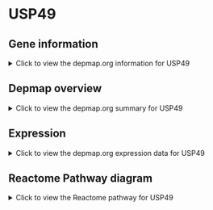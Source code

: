 <h1>USP49</h1>

<h2>Gene information</h2>
<details>
  <summary>Click to view the depmap.org information for USP49</summary>
  <p><a href="https://depmap.org/portal/gene/USP49?tab=about" target="_BLANK">Open page in a new tab...</a></p>
  <iframe src="https://depmap.org/portal/gene/USP49?tab=about" style="border:none;width:100%;height:800px"></iframe>
</details>

<h2>Depmap overview</h2>
<details>
  <summary>Click to view the depmap.org summary for USP49</summary>
  <p><a href="https://depmap.org/portal/gene/USP49?tab=overview" target="_BLANK">Open page in a new tab...</a></p>
  <iframe src="https://depmap.org/portal/gene/USP49?tab=overview" style="border:none;width:100%;height:800px"></iframe>
</details>

<h2>Expression</h2>
<details>
  <summary>Click to view the depmap.org expression data for USP49</summary>
  <p><a href="https://depmap.org/portal/gene/USP49?tab=characterization" target="_BLANK">Open page in a new tab...</a></p>
  <iframe src="https://depmap.org/portal/gene/USP49?tab=characterization" style="border:none;width:100%;height:800px"></iframe>
</details>



<h2>Reactome Pathway diagram</h2>
<details>
  <summary>Click to view the Reactome pathway for USP49</summary>
  <p><a href="https://reactome.org/PathwayBrowser/#/R-HSA-5689880" target="_BLANK">Open page in a new tab...</a></p>
  <p>Ub-specific processing proteases</p>
<iframe src="https://reactome.org/PathwayBrowser/#/R-HSA-5689880" style="border:none;width:100%;height:800px"></iframe>
</details>



